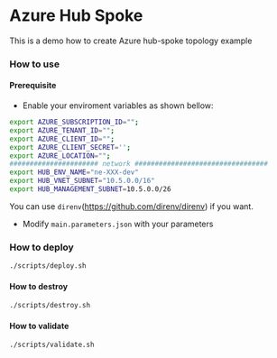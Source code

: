 # Azure Hub Spoke
This is a demo how to create 
Azure hub-spoke topology example

### How to use

#### Prerequisite
- Enable your enviroment variables as shown bellow:
```bash
export AZURE_SUBSCRIPTION_ID="";
export AZURE_TENANT_ID="";
export AZURE_CLIENT_ID="";
export AZURE_CLIENT_SECRET='';
export AZURE_LOCATION="";
###################### network #################################
export HUB_ENV_NAME="ne-XXX-dev"
export HUB_VNET_SUBNET="10.5.0.0/16"
export HUB_MANAGEMENT_SUBNET=10.5.0.0/26
```
You can use `direnv`(https://github.com/direnv/direnv) if you want.
- Modify `main.parameters.json` with your parameters

### How to deploy
```bash
./scripts/deploy.sh
```

#### How to destroy
```bash
./scripts/destroy.sh
```

#### How to validate
```bash
./scripts/validate.sh
```